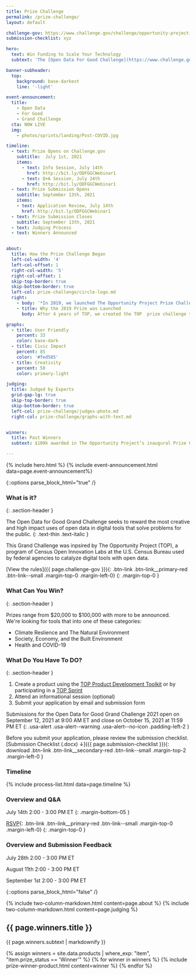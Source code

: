 ```yaml
---
title: Prize Challenge
permalink: /prize-challenge/
layout: default

challenge-gov: https://www.challenge.gov/challenge/opportunity-project-prize/
submission-checklist: xyz

hero:
  text: Win Funding to Scale Your Technology
  subtext: 'The [Open Data For Good Challenge](https://www.challenge.gov/challenge/opportunity-project-prize/){: .usa-link } is now live. Win up to $100,000 by using The Opportunity Project process.'

banner-subheader:
  top:
    background: base-darkest
    line: '-light'

event-announcement:
  title:
    - Open Data
    - For Good
    - Grand Challenge
  cta: NOW LIVE
  img: 
    - photos/sprints/landing/Post-COVID.jpg  

timeline:
  - text: Prize Opens on Challenge.gov
    subtitle:  July 1st, 2021
    items:
      - text: Info Session, July 14th
        href: http://bit.ly/ODFGGCWebinar1
      - text: Q+A Session, July 24th
        href: http://bit.ly/ODFGGCWebinar1
  - text: Prize Submission Opens
    subtitle: September 13th, 2021
    items:
    - text: Application Review, July 14th
      href: http://bit.ly/ODFGGCWebinar1
  - text: Prize Submission Closes
    subtitle: September 13th, 2021
  - text: Judging Process
  - text: Winners Announced


about:
  title: How the Prize Challenge Began
  left-col-width: '4'
  left-col-offset: 1
  right-col-width: '5'
  right-col-offset: 1
  skip-top-border: true
  skip-bottom-border: true
  left-col: prize-challenge/circle-logo.md
  right:
    - body: '*In 2019, we launched The Opportunity Project Prize Challenge. The Census Bureau’s first ever prize competition, it awarded $100,000 in funding across 5 teams.*'
    - title: Why the 2019 Prize was Launched
      body: After 4 years of TOP, we created the TOP  prize challenge to help address the challenges technologists face in deploying and sustaining civic tech products.  The prize challenge aimed to support technologists in getting their solutions into the hands of communities around the country.

graphs:
  - title: User Friendly
    percent: 33
    color: base-dark
  - title: Civic Impact
    percent: 85
    color: '#fed585'
  - title: Creativity
    percent: 50
    color: primary-light

judging:
  title: Judged by Experts
  grid-gap-lg: true
  skip-top-border: true
  skip-bottom-border: true
  left-col: prize-challenge/judges-photo.md
  right-col: prize-challenge/graphs-with-text.md


winners:
  title: Past Winners
  subtext: $100k awarded in The Opportunity Project’s inaugural Prize Challenge. See [challenge.gov](https://www.challenge.gov/challenge/opportunity-project-prize/) for challenge details.

---
```


{% include hero.html %}
{% include event-announcement.html data=page.event-announcement%}

{::options parse_block_html="true" /}
<section class="grid-section margin-top-10 margin-bottom-15 padding-y-3 width-full maxw-full margin-x-0">
  <div class="maxw-tablet margin-x-auto">

### What is it?
{: .section-header }

The Open Data for Good Grand Challenge seeks to reward the most creative and high impact uses of open data in digital tools that solve problems for the public.
{: .text-thin .text-italic }

This Grand Challenge was inpsired by The Opportunity Project (TOP), a program of Census Open Innovation Labs at the U.S. Census Bureau used by federal agencies to catalyze digital tools with open data.

[View the rules]({{ page.challenge-gov }}){: .btn-link .btn-link__primary-red .btn-link--small .margin-top-0 .margin-left-0}
{: .margin-top-0 }

### What Can You Win?
{: .section-header }

Prizes range from $20,000 to $100,000 with more to be announced.  
We're looking for tools that into one of these categories:
- Climate Reslience and The Natural Environment
- Society, Economy, and the Built Environment
- Health and COVID-19

### What Do You Have To DO?
{: .section-header }
1. Create a product using the [TOP Product Development Toolkit](/product-development/toolkit/) or by participating in a [TOP Sprint](/sprints)
2. Attend an informational session (optional)
3. Submit your application by email and submission form

Submissions for the Open Data for Good Grand Challenge 2021 open on September 12, 2021 at 9:00 AM ET and close on October 15, 2021 at 11:59 PM ET
{: .usa-alert .usa-alert--warning .usa-alert--no-icon .padding-left-2 }

Before you submit your application, please review the submission checklist.
[Submission Checklist (.docx) &darr;]({{ page.submission-checklist }}){: download .btn-link .btn-link__secondary-red .btn-link--small .margin-top-2 .margin-left-0 }

### Timeline
{% include process-list.html data=page.timeline %}

### Overview and Q&A
July 14th 2:00 - 3:00 PM ET
{: .margin-bottom-05 }

[RSVP](http://bit.ly/ODFGGCWebinar1){: .btn-link .btn-link__primary-red .btn-link--small .margin-top-0 .margin-left-0}
{: .margin-top-0 }

### Overview and Submission Feedback

July 28th 2:00 - 3:00 PM ET

August 11th 2:00 - 3:00 PM ET

September 1st 2:00 - 3:00 PM ET
  </div>
</section>
{::options parse_block_html="false" /}


{% include two-column-markdown.html content=page.about %}
{% include two-column-markdown.html content=page.judging %}

<div class="text-center margin-bottom-6">
  <h2 class="text-base-darkest margin-bottom-0">{{ page.winners.title }}</h2>
  <div class="maxw-tablet margin-x-auto">
    {{ page.winners.subtext | markdownify }}
  </div>
</div>

{% assign winners = site.data.products | where_exp: "item", "item.prize_status == 'Winner'" %}
{% for winner in winners %}
  {% include prize-winner-product.html content=winner %}
{% endfor %}